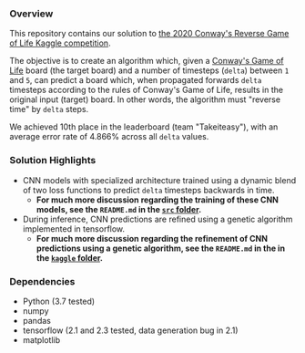 ### Overview

This repository contains our solution to [the 2020 Conway's Reverse Game of Life Kaggle competition](https://www.kaggle.com/c/conways-reverse-game-of-life-2020).

The objective is to create an algorithm which, given a [Conway's Game of Life](https://en.wikipedia.org/wiki/Conway%27s_Game_of_Life) board (the target board) and a number of timesteps (`delta`) between `1` and `5`, can predict a board which, when propagated forwards `delta` timesteps according to the rules of Conway's Game of Life, results in the original input (target) board. In other words, the algorithm must "reverse time" by `delta` steps.

We achieved 10th place in the leaderboard (team "Takeiteasy"), with an average error rate of 4.866% across all `delta` values.

### Solution Highlights

- CNN models with specialized architecture trained using a dynamic blend of two loss functions to predict `delta` timesteps backwards in time.
    * **For much more discussion regarding the training of these CNN models, see the `README.md` in the [`src` folder](https://github.com/morgannewellsun/Reverse-Conway/tree/master/src).**
- During inference, CNN predictions are refined using a genetic algorithm implemented in tensorflow.
    * **For much more discussion regarding the refinement of CNN predictions using a genetic algorithm, see the `README.md` in the in the [`kaggle` folder](https://github.com/morgannewellsun/Reverse-Conway/tree/master/kaggle).**

### Dependencies

- Python (3.7 tested)
- numpy
- pandas
- tensorflow (2.1 and 2.3 tested, data generation bug in 2.1)
- matplotlib

